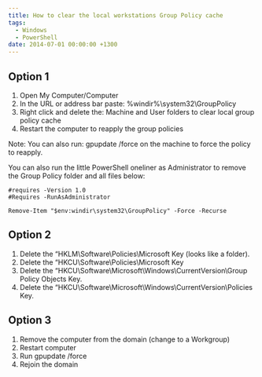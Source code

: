 ```yaml
---
title: How to clear the local workstations Group Policy cache
tags:
  - Windows
  - PowerShell
date: 2014-07-01 00:00:00 +1300
---
```


## Option 1

  1. Open My Computer/Computer
  2. In the URL or address bar paste: %windir%\system32\GroupPolicy
  3. Right click and delete the: Machine and User folders to clear local group policy cache
  4. Restart the computer to reapply the group policies

Note: You can also run: gpupdate /force on the machine to force the policy to reapply.

You can also run the little PowerShell oneliner as Administrator to remove the Group Policy folder and all files below:

    #requires -Version 1.0
    #Requires -RunAsAdministrator

    Remove-Item "$env:windir\system32\GroupPolicy" -Force -Recurse

## Option 2

  1. Delete the &#8220;HKLM\Software\Policies\Microsoft Key (looks like a folder).
  2. Delete the &#8220;HKCU\Software\Policies\Microsoft Key
  3. Delete the &#8220;HKCU\Software\Microsoft\Windows\CurrentVersion\Group Policy Objects Key.
  4. Delete the &#8220;HKCU\Software\Microsoft\Windows\CurrentVersion\Policies Key.

## Option 3

  1. Remove the computer from the domain (change to a Workgroup)
  2. Restart computer
  3. Run gpupdate /force
  4. Rejoin the domain
